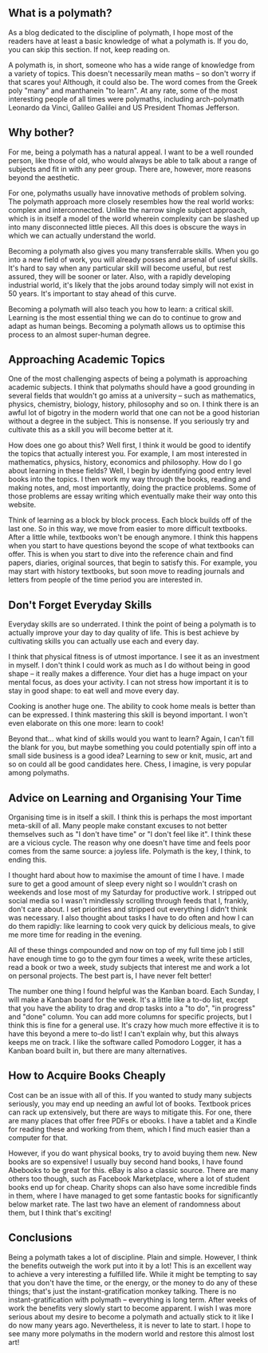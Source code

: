 ## What is a polymath?

As a blog dedicated to the discipline of polymath, I hope most of the readers have at least a basic knowledge of what a polymath is. If you do, you can skip this section. If not, keep reading on.

A polymath is, in short, someone who has a wide range of knowledge from a variety of topics. This doesn't necessarily mean maths – so don't worry if that scares you! Although, it could also be. The word comes from the Greek poly "many" and manthanein "to learn". At any rate, some of the most interesting people of all times were polymaths, including arch-polymath Leonardo da Vinci, Galileo Galilei and US President Thomas Jefferson.

## Why bother?

For me, being a polymath has a natural appeal. I want to be a well rounded person, like those of old, who would always be able to talk about a range of subjects and fit in with any peer group. There are, however, more reasons beyond the aesthetic.

For one, polymaths usually have innovative methods of problem solving. The polymath approach more closely resembles how the real world works: complex and interconnected. Unlike the narrow single subject approach, which is in itself a model of the world wherein complexity can be slashed up into many disconnected little pieces. All this does is obscure the ways in which we can actually understand the world.

Becoming a polymath also gives you many transferrable skills. When you go into a new field of work, you will already posses and arsenal of useful skills. It's hard to say when any particular skill will become useful, but rest assured, they will be sooner or later. Also, with a rapidly developing industrial world, it's likely that the jobs around today simply will not exist in 50 years. It's important to stay ahead of this curve.

Becoming a polymath will also teach you how to learn: a critical skill. Learning is the most essential thing we can do to continue to grow and adapt as human beings. Becoming a polymath allows us to optimise this process to an almost super-human degree.

## Approaching Academic Topics

One of the most challenging aspects of being a polymath is approaching academic subjects. I think that polymaths should have a good grounding in several fields that wouldn't go amiss at a university – such as mathematics, physics, chemistry, biology, history, philosophy and so on. I think there is an awful lot of bigotry in the modern world that one can not be a good historian without a degree in the subject. This is nonsense. If you seriously try and cultivate this as a skill you will become better at it.

How does one go about this? Well first, I think it would be good to identify the topics that actually interest you. For example, I am most interested in mathematics, physics, history, economics and philosophy. How do I go about learning in these fields? Well, I begin by identifying good entry level books into the topics. I then work my way through the books, reading and making notes, and, most importantly, doing the practice problems. Some of those problems are essay writing which eventually make their way onto this website.

Think of learning as a block by block process. Each block builds off of the last one. So in this way, we move from easier to more difficult textbooks. After a little while, textbooks won't be enough anymore. I think this happens when you start to have questions beyond the scope of what textbooks can offer. This is when you start to dive into the reference chain and find papers, diaries, original sources, that begin to satisfy this. For example, you may start with history textbooks, but soon move to reading journals and letters from people of the time period you are interested in.

## Don't Forget Everyday Skills

Everyday skills are so underrated. I think the point of being a polymath is to actually improve your day to day quality of life. This is best achieve by cultivating skills you can actually use each and every day.

I think that physical fitness is of utmost importance. I see it as an investment in myself. I don't think I could work as much as I do without being in good shape – it really makes a difference. Your diet has a huge impact on your mental focus, as does your activity. I can not stress how important it is to stay in good shape: to eat well and move every day.

Cooking is another huge one. The ability to cook home meals is better than can be expressed. I think mastering this skill is beyond important. I won't even elaborate on this one more: learn to cook!

Beyond that… what kind of skills would you want to learn? Again, I can't fill the blank for you, but maybe something you could potentially spin off into a small side business is a good idea? Learning to sew or knit, music, art and so on could all be good candidates here. Chess, I imagine, is very popular among polymaths.

## Advice on Learning and Organising Your Time

Organising time is in itself a skill. I think this is perhaps the most important meta-skill of all. Many people make constant excuses to not better themselves such as "I don't have time" or "I don't feel like it". I think these are a vicious cycle. The reason why one doesn't have time and feels poor comes from the same source: a joyless life. Polymath is the key, I think, to ending this.

I thought hard about how to maximise the amount of time I have. I made sure to get a good amount of sleep every night so I wouldn't crash on weekends and lose most of my Saturday for productive work. I stripped out social media so I wasn't mindlessly scrolling through feeds that I, frankly, don't care about. I set priorities and stripped out everything I didn't think was necessary. I also thought about tasks I have to do often and how I can do them rapidly: like learning to cook very quick by delicious meals, to give me more time for reading in the evening.

All of these things compounded and now on top of my full time job I still have enough time to go to the gym four times a week, write these articles, read a book or two a week, study subjects that interest me and work a lot on personal projects. The best part is, I have never felt better!

The number one thing I found helpful was the Kanban board. Each Sunday, I will make a Kanban board for the week. It's a little like a to-do list, except that you have the ability to drag and drop tasks into a "to do", "in progress" and "done" column. You can add more columns for specific projects, but I think this is fine for a general use. It's crazy how much more effective it is to have this beyond a mere to-do list! I can't explain why, but this always keeps me on track. I like the software called Pomodoro Logger, it has a Kanban board built in, but there are many alternatives.

## How to Acquire Books Cheaply

Cost can be an issue with all of this. If you wanted to study many subjects seriously, you may end up needing an awful lot of books. Textbook prices can rack up extensively, but there are ways to mitigate this. For one, there are many places that offer free PDFs or ebooks. I have a tablet and a Kindle for reading these and working from them, which I find much easier than a computer for that.

However, if you do want physical books, try to avoid buying them new. New books are so expensive! I usually buy second hand books, I have found Abebooks to be great for this. eBay is also a classic source. There are many others too though, such as Facebook Marketplace, where a lot of student books end up for cheap. Charity shops can also have some incredible finds in them, where I have managed to get some fantastic books for significantly below market rate. The last two have an element of randomness about them, but I think that's exciting!

## Conclusions

Being a polymath takes a lot of discipline. Plain and simple. However, I think the benefits outweigh the work put into it by a lot! This is an excellent way to achieve a very interesting a fulfilled life. While it might be tempting to say that you don't have the time, or the energy, or the money to do any of these things; that's just the instant-gratification monkey talking. There is no instant-gratification with polymath – everything is long term. After weeks of work the benefits very slowly start to become apparent. I wish I was more serious about my desire to become a polymath and actually stick to it like I do now many years ago. Nevertheless, it is never to late to start. I hope to see many more polymaths in the modern world and restore this almost lost art!